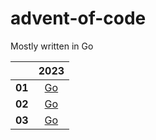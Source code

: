 # advent-of-code

Mostly written in Go

|        | 2023 |
|------  |:----:|
| **01** | [Go](./go/2023/01/day01.go) |
| **02** | [Go](./go/2023/02/day02.go) |
| **03** | [Go](./go/2023/03/day03.go) |
